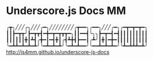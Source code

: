 # Underscore.js Docs MM
╭┳╮╱╱╱╭╮╱╱╱╭━╮╱╱╱╱╱╱╱╱╭┳━━╮╭━━╮╱╱╱╭━╮╭━┳━┳━┳━╮
┃┃┣━┳┳╯┣━┳┳┫━╋━┳━┳┳┳━╮┃┃━━┫╰╮╮┣━┳━┫━┫┃┃┃┃┃┃┃┃┃
┃┃┃┃┃┃╋┃┻┫╭╋━┃━┫╋┃╭┫┻╋┫┣━━┃╭┻╯┃╋┃━╋━┃┃┃┃┃┃┃┃┃┃
╰━┻┻━┻━┻━┻╯╰━┻━┻━┻╯╰━┻━┻━━╯╰━━┻━┻━┻━╯╰┻━┻┻┻━┻╯
http://js4mm.github.io/underscore-js-docs

